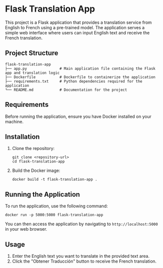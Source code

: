 # Flask Translation App

This project is a Flask application that provides a translation service from English to French using a pre-trained model. The application serves a simple web interface where users can input English text and receive the French translation.

## Project Structure

```
flask-translation-app
├── app.py               # Main application file containing the Flask app and translation logic
├── Dockerfile           # Dockerfile to containerize the application
├── requirements.txt     # Python dependencies required for the application
└── README.md            # Documentation for the project
```

## Requirements

Before running the application, ensure you have Docker installed on your machine.

## Installation

1. Clone the repository:

   ```
   git clone <repository-url>
   cd flask-translation-app
   ```

2. Build the Docker image:

   ```
   docker build -t flask-translation-app .
   ```

## Running the Application

To run the application, use the following command:

```
docker run -p 5000:5000 flask-translation-app
```

You can then access the application by navigating to `http://localhost:5000` in your web browser.

## Usage

1. Enter the English text you want to translate in the provided text area.
2. Click the "Obtener Traducción" button to receive the French translation.

